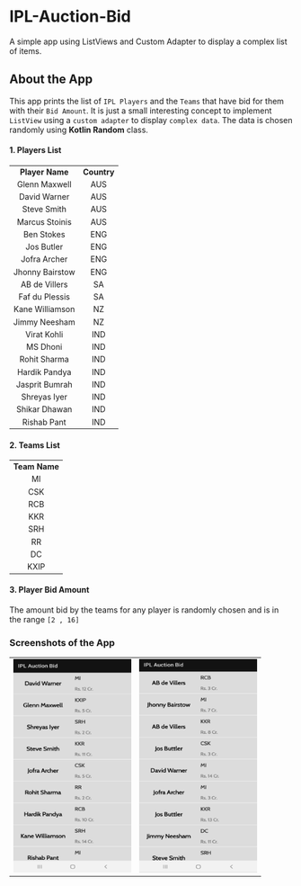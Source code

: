 # IPL-Auction-Bid
A simple app using ListViews and Custom Adapter to display a complex list of items.

## About the App
This app prints the list of `IPL Players` and the `Teams` that have bid for them with their `Bid Amount`. It is just a small interesting concept to implement `ListView` using a `custom adapter` to display `complex data`. The data is chosen randomly using **Kotlin Random** class.

#### 1. Players List
<table>
  <tr>
    <td align="center"> <b> Player Name </b> </td>
    <td align="center"> <b> Country </b> </td>
  </tr>
  <tr>
    <td align="center"> Glenn Maxwell </td>
    <td align="center"> AUS </td>
  </tr>
   <tr>
    <td align="center"> David Warner </td>
    <td align="center"> AUS </td>
  </tr>
   <tr>
    <td align="center"> Steve Smith </td>
    <td align="center"> AUS </td>
  </tr>
   <tr>
    <td align="center"> Marcus Stoinis </td>
    <td align="center"> AUS </td>
  </tr>
  <tr>
    <td align="center"> Ben Stokes </td>
    <td align="center"> ENG </td>
  </tr>
   <tr>
    <td align="center"> Jos Butler </td>
    <td align="center"> ENG </td>
  </tr>
   <tr>
    <td align="center"> Jofra Archer </td>
    <td align="center"> ENG </td>
  </tr>
   <tr>
    <td align="center"> Jhonny Bairstow </td>
    <td align="center"> ENG </td>
  </tr>
  <tr>
    <td align="center"> AB de Villers </td>
    <td align="center"> SA </td>
  </tr>
   <tr>
    <td align="center"> Faf du Plessis </td>
    <td align="center"> SA </td>
  </tr>
   <tr>
    <td align="center"> Kane Williamson </td>
    <td align="center"> NZ </td>
  </tr>
   <tr>
    <td align="center"> Jimmy Neesham </td>
    <td align="center"> NZ </td>
  </tr>
  <tr>
    <td align="center"> Virat Kohli </td>
    <td align="center"> IND </td>
  </tr>
   <tr>
    <td align="center"> MS Dhoni </td>
    <td align="center"> IND </td>
  </tr>
   <tr>
    <td align="center"> Rohit Sharma </td>
    <td align="center"> IND </td>
  </tr>
   <tr>
    <td align="center"> Hardik Pandya </td>
    <td align="center"> IND </td>
  </tr>
  <tr>
    <td align="center"> Jasprit Bumrah </td>
    <td align="center"> IND </td>
  </tr>
   <tr>
    <td align="center"> Shreyas Iyer </td>
    <td align="center"> IND </td>
  </tr>
   <tr>
    <td align="center"> Shikar Dhawan </td>
    <td align="center"> IND </td>
  </tr>
   <tr>
    <td align="center"> Rishab Pant </td>
    <td align="center"> IND </td>
  </tr>
</table>

#### 2. Teams List
<table>
  <tr>
    <td align="center"> <b> Team Name </b> </tr>
  </tr>
  <tr>
    <td align="center"> MI </td>
  </tr>
  <tr>
    <td align="center"> CSK </td>
  </tr>
  <tr>
    <td align="center"> RCB </td>
  </tr>
  <tr>
    <td align="center"> KKR </td>
  </tr>
  <tr>
    <td align="center"> SRH </td>
  </tr>
  <tr>
    <td align="center"> RR </td>
  </tr>
  <tr>
    <td align="center"> DC </td>
  </tr>
  <tr>
    <td align="center"> KXIP </td>
  </tr>
</table>

#### 3. Player Bid Amount
The amount bid by the teams for any player is randomly chosen and is in the range `[2 , 16]`

### Screenshots of the App
<table>
  <tr>
    <td> <img src="screenshots/app_1.jpg" height="380" width="210"> </td>
    <td> <img src="screenshots/app_2.jpg" height="380" width="210"> </td>
  </tr>
</table>
